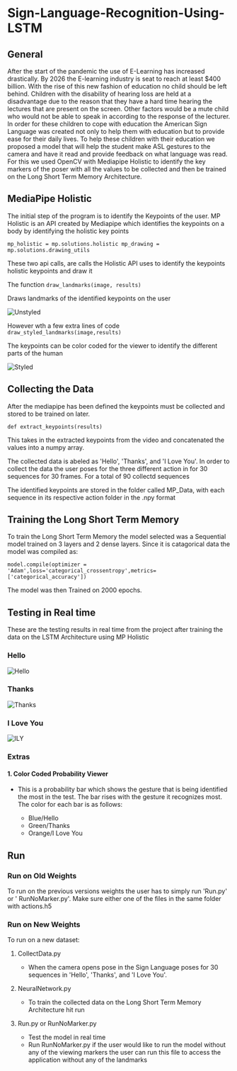 # Sign-Language-Recognition-Using-LSTM

## General

After the start of the pandemic the use of E-Learning has increased drastically. By 2026 the E-learning industry is seat to reach at least $400 billion. With the rise of this new fashion of education no child should be left behind. Children with the disability of hearing loss are held at a disadvantage due to the reason that they have a hard time hearing the lectures that are present on the screen. Other factors would be a mute child who would not be able to speak in according to the response of the lecturer. In order for these children to cope with education the American Sign Language was created not only to help them with education but to provide ease for their daily lives. To help these children with their education we proposed a model that will help the student make ASL gestures to the camera and have it read and provide feedback on what language was read. For this we used OpenCV with Mediapipe Holistic to identify the key markers of the poser with all the values to be collected and then be trained on the Long Short Term Memory Architecture. 

## MediaPipe Holistic
The initial step of the program is to identify the Keypoints of the user. MP Holistic is an API created by Mediapipe which identifies the keypoints on a body by identifying the holistic key points

`mp_holistic = mp.solutions.holistic
mp_drawing = mp.solutions.drawing_utils`

These two api calls, are calls the Holistic API uses to identify the keypoints holistic keypoints and draw it



The function
`draw_landmarks(image, results)`

Draws landmarks of the identified keypoints on the user

![Unstyled](https://github.com/evarghese563/Images/blob/main/Sign/unstyled.gif)


However wth a few extra lines of code 
`draw_styled_landmarks(image,results)`

The keypoints can be color coded for the viewer to identify the different parts of the human

![Styled](https://github.com/evarghese563/Images/blob/main/Sign/styled.gif)


## Collecting the Data
After the mediapipe has been defined the keypoints must be collected and stored to be trained on later. 

`def extract_keypoints(results)` 

This takes in the extracted keypoints from the video and concatenated the values into a numpy array.


The collected data is abeled as 'Hello', 'Thanks', and 'I Love You'. In order to collect the data the user poses for the three different action in for 30 sequences for 30 frames. For a total of 90 collectd sequences

The identified keypoints are stored in the folder called MP_Data, with each sequence in its respective action folder in the .npy format 


## Training the Long Short Term Memory
To train the Long Short Term Memory the model selected was a Sequential model trained on 3 layers and 2 dense layers. Since it is catagorical data the model was compiled as:

`model.compile(optimizer = 'Adam',loss='categorical_crossentropy',metrics=['categorical_accuracy'])`

The model was then Trained on 2000 epochs.

## Testing in Real time
These are the testing results in real time from the project after training the data on the LSTM Architecture using MP Holistic

### Hello

![Hello](https://github.com/evarghese563/Images/blob/main/Sign/hello.gif)

### Thanks

![Thanks](https://github.com/evarghese563/Images/blob/main/Sign/thanks.gif)

### I Love You

![ILY](https://github.com/evarghese563/Images/blob/main/Sign/ily.gif)

### Extras

#### 1.  Color Coded Probability Viewer

- This is a probability bar which shows the gesture that is being identified the most in the test. The bar rises with the gesture it recognizes most. The color for each bar is as follows:

  - Blue/Hello
  - Green/Thanks
  - Orange/I Love You


## Run
### Run on Old Weights
<!-- To run on the previous versions weights the user has to simply run 'Run.py' or ' RunNoMarker.py'. Make sure either one of the files in the same folder as MP_DATA and actions.h5
 -->
To run on the previous versions weights the user has to simply run 'Run.py' or ' RunNoMarker.py'. Make sure either one of the files in the same folder with actions.h5

### Run on New Weights
To run on a new dataset:

1. CollectData.py

      - When the camera opens pose in the Sign Language poses for 30 sequences in 'Hello', 'Thanks', and 'I Love You'.

2. NeuralNetwork.py

      - To train the collected data on the Long Short Term Memory Architecture hit run

3. Run.py or RunNoMarker.py 

      - Test the model in real time
      - Run RunNoMarker.py if the user would like to run the model without any of the viewing markers the user can run this file to access the application without any of the landmarks

